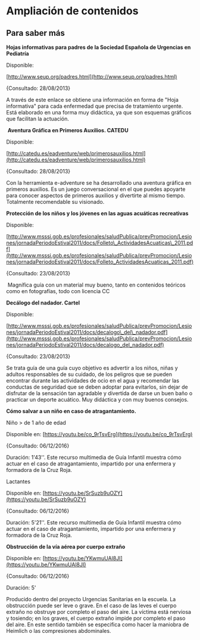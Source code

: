 # Ampliación de contenidos

## Para saber más

**Hojas informativas para padres de la Sociedad Española de Urgencias en Pediatría**

Disponible:

[http://www.seup.org/padres.html](http://www.seup.org/padres.html)

{Consultado: 28/08/2013}

A través de este enlace se obtiene una información en forma de "Hoja informativa" para cada enfermedad que precisa de tratamiento urgente. Está elaborado en una forma muy didáctica, ya que son esquemas gráficos que facilitan la actuación.

 **Aventura Gráfica en Primeros Auxilios. CATEDU**

Disponible:

[http://catedu.es/eadventure/web/primerosauxilios.html](http://catedu.es/eadventure/web/primerosauxilios.html)

{Consultado: 28/08/2013}

Con la herramienta e-adventure se ha desarrollado una aventura gráfica en primeros auxilios. Es un juego conversacional en el que puedes apoyarte para conocer aspectos de primeros auxilios y divertirte al mismo tiempo. Totalmente recomendable su visionado.

**Protección de los niños y los jóvenes en las aguas acuáticas recreativas**

Disponible:

[http://www.msssi.gob.es/profesionales/saludPublica/prevPromocion/Lesiones/jornadaPeriodoEstival2011/docs/Folleto\_ActividadesAcuaticas\_2011.pdf](http://www.msssi.gob.es/profesionales/saludPublica/prevPromocion/Lesiones/jornadaPeriodoEstival2011/docs/Folleto_ActividadesAcuaticas_2011.pdf)

{Consultado: 23/08/2013}

 Magnífica guía con un material muy bueno, tanto en contenidos teóricos como en fotografías, todo con licencia CC

**Decálogo del nadador. Cartel**

Disponible:

[http://www.msssi.gob.es/profesionales/saludPublica/prevPromocion/Lesiones/jornadaPeriodoEstival2011/docs/decalogo\_del\_nadador.pdf](http://www.msssi.gob.es/profesionales/saludPublica/prevPromocion/Lesiones/jornadaPeriodoEstival2011/docs/decalogo_del_nadador.pdf)

{Consultado: 23/08/2013}

Se trata guía de una guía cuyo objetivo es advertir a los niños, niñas y adultos responsables de su cuidado, de los peligros que se pueden encontrar durante las actividades de ocio en el agua y recomendar las conductas de seguridad que se deben adoptar para evitarlos, sin dejar de disfrutar de la sensación tan agradable y divertida de darse un buen baño o practicar un deporte acuático. Muy didáctica y con muy buenos consejos.

**Cómo salvar a un niño en caso de atragantamiento.**

Niño > de 1 año de edad

Disponible en: [https://youtu.be/co_9rTsvErg](https://youtu.be/co_9rTsvErg)

{Consultado: 06/12/2016}

Duración: 1'43''. Este recurso multimedia de Guía Infantil muestra cómo actuar en el caso de atragantamiento, impartido por una enfermera y formadora de la Cruz Roja.

Lactantes

Disponible en: [https://youtu.be/SrSuzb9uOZY](https://youtu.be/SrSuzb9uOZY)

{Consultado: 06/12/2016}

Duración: 5'21''. Este recurso multimedia de Guía Infantil muestra cómo actuar en el caso de atragantamiento, impartido por una enfermera y formadora de la Cruz Roja.

**Obstrucción de la vía aérea por cuerpo extraño**

Disponible en: [https://youtu.be/YKwmuUAl8JI](https://youtu.be/YKwmuUAl8JI)

{Consultado: 06/12/2016}

Duración: 5'

Producido dentro del proyecto Urgencias Sanitarias en la escuela. La obstrucción puede ser leve o grave. En el caso de las leves el cuerpo extraño no obstruye por completo el paso del aire. La víctima está nerviosa y tosiendo; en los graves, el cuerpo extraño impide por completo el paso del aire. En este sentido también se especifica como hacer la maniobra de Heimlich o las compresiones abdominales.
